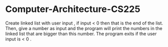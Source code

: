 # Computer-Architecture-CS225

Create linked list with user input , if input < 0 then that is the end of the list. Then, give a number as input and the program will
print the numbers in the linked list that are bigger than this number. The program exits if the user input is < 0 . 
